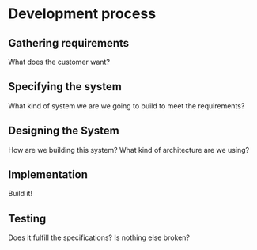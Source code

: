 
# Development process

## Gathering requirements
What does the customer want?

## Specifying the system
What kind of system we are we going to build to meet the requirements?

## Designing the System
How are we building this system?
What kind of architecture are we using?

## Implementation
Build it!

## Testing
Does it fulfill the specifications? Is nothing else broken?
